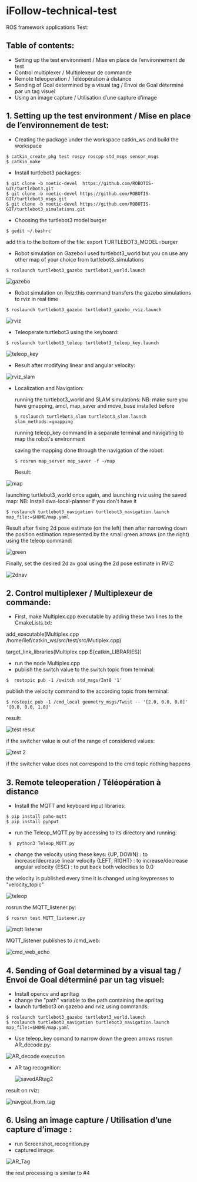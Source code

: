 # iFollow-technical-test
ROS framework applications Test:

## Table of contents: 
*  Setting up the test environment / Mise en place de l’environnement de test
*  Control multiplexer / Multiplexeur de commande
*  Remote teleoperation / Téléopération à distance
*  Sending of Goal determined by a visual tag / Envoi de Goal déterminé par un tag visuel
*  Using an image capture / Utilisation d’une capture d’image 

## 1. Setting up the test environment / Mise en place de l’environnement de test: 
* Creating the package under the workspace catkin_ws and build the workspace
```
$ catkin_create_pkg test rospy roscpp std_msgs sensor_msgs
$ catkin_make
```

* Install turtlebot3 packages:
```
$ git clone -b noetic-devel  https://github.com/ROBOTIS-GIT/turtlebot3.git
$ git clone -b noetic-devel https://github.com/ROBOTIS-GIT/turtlebot3_msgs.git
$ git clone -b noetic-devel https://github.com/ROBOTIS-GIT/turtlebot3_simulations.git
```

* Choosing the turtlebot3 model burger
```
$ gedit ~/.bashrc
```
add this to the bottom of the file: export TURTLEBOT3_MODEL=burger

* Robot simulation on Gazebo:I used turtlebot3_world but you cn use any other map of your choice from turtlebot3_simulations
```
$ roslaunch turtlebot3_gazebo turtlebot3_world.launch
```

![gazebo](https://github.com/Ilef27/iFollow-technical-test/assets/74418956/1e92bdeb-7cad-4a59-b6aa-92d1baa0d9d1)

* Robot simulation on Rviz:this command transfers the gazebo simulations to rviz in real time
```
$ roslaunch turtlebot3_gazebo turtlebot3_gazebo_rviz.launch
```

![rviz](https://github.com/Ilef27/iFollow-technical-test/assets/74418956/b88d9769-212c-4115-8785-1b9431cf55fc)

* Teleoperate turtlebot3 using the keyboard:
```
$ roslaunch turtlebot3_teleop turtlebot3_teleop_key.launch
```

![teleop_key](https://github.com/Ilef27/iFollow-technical-test/assets/74418956/6e8d000a-bd72-4e09-a940-be9f177fe1cc)

* Result after modifying linear and angular velocity: 

![rviz_slam](https://github.com/Ilef27/iFollow-technical-test/assets/74418956/1f75ce52-75df-4862-9e15-6f056b017b82)


* Localization and Navigation:

  running the turtlebot3_world and SLAM simulations:
  NB: make sure you have gmapping, amcl, map_saver and move_base installed before
  ```
  $ roslaunch turtlebot3_slam turtlebot3_slam.launch slam_methods:=gmapping
  ```
   running teleop_key command in a separate terminal and navigating to map the robot's environment
  
   saving the mapping done through the navigation of the robot:
  ```
  $ rosrun map_server map_saver -f ~/map
  ```

  Result:
  
![map](https://github.com/Ilef27/iFollow-technical-test/assets/74418956/e652c767-3232-437a-8c5a-467bfbdf0c7a)


  launching turtlebot3_world once again, and launching rviz using the saved map: 
  NB: Install dwa-local-planner if you don't have it 
  ```
  $ roslaunch turtlebot3_navigation turtlebot3_navigation.launch map_file:=$HOME/map.yaml
  ```
  Result after fixing 2d pose estimate (on the left) then after narrowing down the position estimation represented by the small green arrows (on the right) using      the teleop command: 
  
  ![green](https://github.com/Ilef27/iFollow-technical-test/assets/74418956/344679a8-411a-4409-9a43-49e1a8f1a8a0)

  Finally, set the desired 2d av goal using the 2d pose estimate in RVIZ:

  ![2dnav](https://github.com/Ilef27/iFollow-technical-test/assets/74418956/6a4a7360-eb1c-40a8-ad10-5d0984bc544a)

## 2. Control multiplexer / Multiplexeur de commande:

* First, make Multiplex.cpp executable by adding these two lines to the CmakeLists.txt:

add_executable(Multiplex.cpp /home/ilef/catkin_ws/src/test/src/Mutiplex.cpp)

target_link_libraries(Multiplex.cpp ${catkin_LIBRARIES})

* run the node Multiplex.cpp
* publish the switch value to the switch topic from terminal:
```
$  rostopic pub -1 /switch std_msgs/Int8 '1'
```

publish the velocity command to the according topic from terminal: 
```
$ rostopic pub -1 /cmd_local geometry_msgs/Twist -- '[2.0, 0.0, 0.0]' '[0.0, 0.0, 1.8]'
```
result: 

![test resut](https://github.com/Ilef27/iFollow-technical-test/assets/74418956/b9fde005-da8a-4a29-b2b1-965cba868857)


if the switcher value is out of the range of considered values: 

![test 2](https://github.com/Ilef27/iFollow-technical-test/assets/74418956/72c02a89-a36b-4a2e-91c9-c255ca823764)



if the switcher value does not correspond to the cmd topic nothing happens

## 3. Remote teleoperation / Téléopération à distance

* Install the MQTT and keyboard input libraries:
```
$ pip install paho-mqtt
$ pip install pynput
```

* run the Teleop_MQTT.py by accessing to its directory and running:
```
 $  python3 Teleop_MQTT.py
```

 * change the velocity using these keys:
  {UP, DOWN} : to increase/decrease linear velocity
  {LEFT, RIGHT} : to increase/decrease angular velocity
  {ESC} : to put back both velocities to 0.0
  
the velocity is published every time it is changed using keypresses to "velocity_topic"

![teleop](https://github.com/Ilef27/iFollow-technical-test/assets/74418956/1815cefa-8967-4766-85a4-74b1dfd12069)

rosrun the MQTT_listener.py: 
```
$ rosrun test MQTT_listener.py
```

![mqtt listener](https://github.com/Ilef27/iFollow-technical-test/assets/74418956/b87e9ca3-7b08-4662-b560-7fa3e6a8b46b)



MQTT_listener publishes to /cmd_web:

![cmd_web_echo](https://github.com/Ilef27/iFollow-technical-test/assets/74418956/4b0fbcc9-b71c-4b84-8187-49034b981f05)


## 4. Sending of Goal determined by a visual tag / Envoi de Goal déterminé par un tag visuel:

* Install opencv and apriltag
* change the "path" variable to the path containing the apriltag
* launch turtlebot3 on gazebo and rviz using commands:
```
$ roslaunch turtlebot3_gazebo turtlebot3_world.launch
$ roslaunch turtlebot3_navigation turtlebot3_navigation.launch map_file:=$HOME/map.yaml
```
* Use teleop_key comand to narrow down the green arrows
rosrun AR_decode.py:

![AR_decode execution](https://github.com/Ilef27/iFollow-technical-test/assets/74418956/349cb3b8-62ed-4d66-af1e-4fa57741722f)

* AR tag recognition:

  ![savedARtag2](https://github.com/Ilef27/iFollow-technical-test/assets/74418956/3c6a327f-4a90-4447-9a5d-11945225952b)

result on rviz:


![navgoal_from_tag](https://github.com/Ilef27/iFollow-technical-test/assets/74418956/4ac4d13b-2c6f-4119-92f1-37f4820eb763)

## 6. Using an image capture / Utilisation d’une capture d’image :

* run Screenshot_recognition.py
* captured image:

![AR_Tag](https://github.com/Ilef27/iFollow-technical-test/assets/74418956/3fcff527-73be-4d97-b4a5-deb1ea6aea1b)

the rest processing is similar to #4

